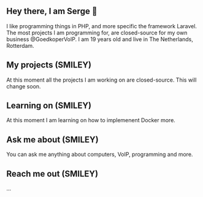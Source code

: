 ## Hey there, I am Serge 👋
I like programming things in PHP, and more specific the framework Laravel. The most projects I am programming for, are closed-source for my own business @GoedkoperVoIP. I am 19 years old and live in The Netherlands, Rotterdam.

## My projects (SMILEY)
At this moment all the projects I am working on are closed-source. This will change soon.

## Learning on (SMILEY)
At this moment I am learning on how to implemenent Docker more. 

## Ask me about (SMILEY)
You can ask me anything about computers, VoIP, programming and more. 

## Reach me out (SMILEY)
...
